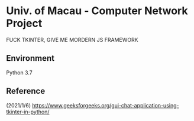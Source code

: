 # Univ. of Macau - Computer Network Project
FUCK TKINTER, GIVE ME MORDERN JS FRAMEWORK
## Environment

Python 3.7

## Reference
(2021/1/6) https://www.geeksforgeeks.org/gui-chat-application-using-tkinter-in-python/
